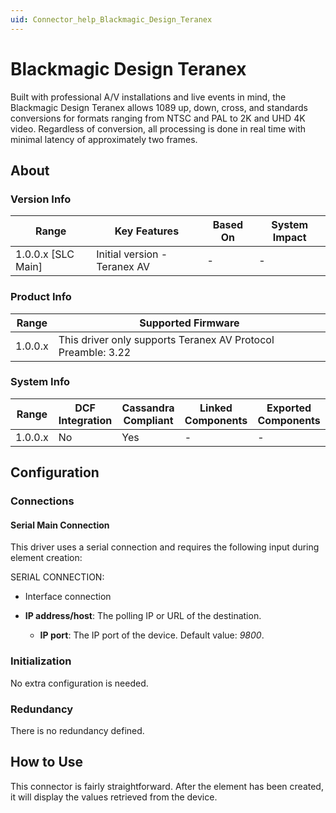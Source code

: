 ```yaml
---
uid: Connector_help_Blackmagic_Design_Teranex
---
```


# Blackmagic Design Teranex

Built with professional A/V installations and live events in mind, the Blackmagic Design Teranex allows 1089 up, down, cross, and standards conversions for formats ranging from NTSC and PAL to 2K and UHD 4K video.
Regardless of conversion, all processing is done in real time with minimal latency of approximately two frames.

## About

### Version Info

| **Range**            | **Key Features**             | **Based On** | **System Impact** |
|----------------------|------------------------------|--------------|-------------------|
| 1.0.0.x \[SLC Main\] | Initial version - Teranex AV | \-           | \-                |

### Product Info

| **Range** | **Supported Firmware**                                       |
|-----------|--------------------------------------------------------------|
| 1.0.0.x   | This driver only supports Teranex AV Protocol Preamble: 3.22 |

### System Info

| **Range** | **DCF Integration** | **Cassandra Compliant** | **Linked Components** | **Exported Components** |
|-----------|---------------------|-------------------------|-----------------------|-------------------------|
| 1.0.0.x   | No                  | Yes                     | \-                    | \-                      |

## Configuration

### Connections

#### Serial Main Connection

This driver uses a serial connection and requires the following input during element creation:

SERIAL CONNECTION:

- Interface connection

- **IP address/host**: The polling IP or URL of the destination.
  - **IP port**: The IP port of the device. Default value: *9800*.

### Initialization

No extra configuration is needed.

### Redundancy

There is no redundancy defined.

## How to Use

This connector is fairly straightforward. After the element has been created, it will display the values retrieved from the device.
